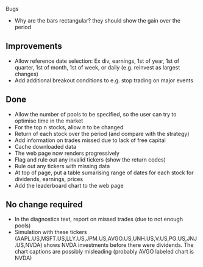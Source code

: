 Bugs
- Why are the bars rectangular? they should show the gain over the period

Improvements
--
- Allow reference date selection: Ex div, earnings, 1st of  year, 1st of quarter, 1st of month, 1st of week, or daily (e.g. reinvest as largest changes)
- Add additional breakout conditions to e.g. stop trading on major events 

Done
--
- Allow the number of pools to be specified, so the user can try to optimise time in the market
- For the top n stocks, allow n to be changed
- Return of each stock over the period (and compare with the strategy)
- Add information on trades missed due to lack of free capital 
- Cache downloaded data
- The web page now renders progressively
- Flag and rule out any invalid tickers (show the return codes)
- Rule out any tickers with missing data
- At top of page, put a table sumarising range of dates for each stock for dividends, earnings, prices
- Add the leaderboard chart to the web page

No change required
--
- In the diagnostics text, report on missed trades (due to not enough pools)
- Simulation with these tickers (AAPL.US,MSFT.US,LLY.US,JPM.US,AVGO.US,UNH.US,V.US,PG.US,JNJ.US,NVDA) shows NVDA investments before there were dividends. The chart captions are possibly misleading (probably AVGO labeled chart is NVDA)
